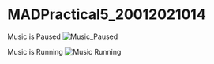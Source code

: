 # MADPractical5_20012021014
Music is Paused
![Music_Paused](https://user-images.githubusercontent.com/110738846/191532510-63ae79e3-b8f9-4ae9-ad07-623b400aa702.jpg)

Music is Running
![Music Running](https://user-images.githubusercontent.com/110738846/191532584-f17fd4d1-082d-478f-9f7b-cf211de19dad.jpg)
